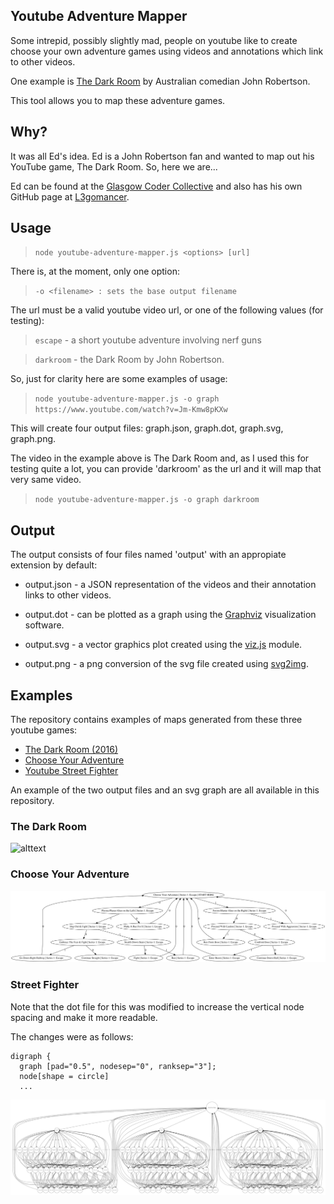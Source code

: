 ## Youtube Adventure Mapper

Some intrepid, possibly slightly mad, people on youtube like to create choose your own adventure games using videos and annotations which link to other videos.

One example is [The Dark Room](https://www.youtube.com/watch?v=OqozGZXYb1Y) by Australian comedian John Robertson.

This tool allows you to map these adventure games.

## Why?
It was all Ed's idea. Ed is a John Robertson fan and wanted to map out his YouTube game, The Dark Room.
So, here we are...

Ed can be found at the [Glasgow Coder Collective](https://glasgowcodercollective.herokuapp.com/) and also has his own GitHub page at [L3gomancer](https://github.com/L3gomancer).


## Usage

> `node youtube-adventure-mapper.js <options> [url]`

There is, at the moment, only one option:

  > `-o <filename> : sets the base output filename`

The url must be a valid youtube video url, or one of the following values (for testing):

  > `escape` - a short youtube adventure involving nerf guns

  > `darkroom` - the Dark Room by John Robertson.

So, just for clarity here are some examples of usage:

  > `node youtube-adventure-mapper.js -o graph https://www.youtube.com/watch?v=Jm-Kmw8pKXw`

This will create four output files: graph.json, graph.dot, graph.svg, graph.png.

The video in the example above is The Dark Room and, as I used this for testing quite a lot, you can provide 'darkroom' as the url and it will map that very same video.
  > `node youtube-adventure-mapper.js -o graph darkroom`

## Output
The output consists of four files named 'output' with an appropiate extension by default:

 * output.json - a JSON representation of the videos and their annotation links to other videos.

 * output.dot - can be plotted as a graph using the [Graphviz](https://www.graphviz.org/) visualization software.

 * output.svg - a vector graphics plot created using the [viz.js](https://www.npmjs.com/package/viz.js) module.

 * output.png - a png conversion of the svg file created using [svg2img](https://www.npmjs.com/package/svg2img).


## Examples
The repository contains examples of maps generated from these three youtube games:

 * [The Dark Room (2016)](https://www.youtube.com/watch?v=Jm-Kmw8pKXw)
 * [Choose Your Adventure](https://www.youtube.com/watch?v=OqozGZXYb1Y)
 * [Youtube Street Fighter](https://wwhttps://www.youtube.com/watch?v=LPQ1XrllZmA)


 An example of the two output files and an svg graph are all available in this repository.

### The Dark Room
![alttext](darkroom.svg)

### Choose Your Adventure
![alttext](choose_your_adventure.svg)

### Street Fighter
Note that the dot file for this was modified to increase the vertical node spacing and make it more readable.

The changes were as follows:
```
digraph {
  graph [pad="0.5", nodesep="0", ranksep="3"];
  node[shape = circle]
  ...
```
![alttext](street-fighter.svg)








